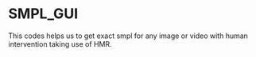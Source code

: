 # SMPL_GUI
This codes helps us to get exact smpl for any image or video with human intervention taking use of HMR.
